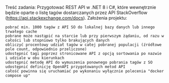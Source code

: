 Treść zadania: Przygotować REST API w .NET 8 i C#, które wewnętrznie będzie oparte o listę tagów dostarczanych przez API StackOverflow (https://api.stackexchange.com/docs). Założenia projektu:

    pobrać min. 1000 tagów z API SO do lokalnej bazy danych lub innego trwałego cache
    pobrane może nastąpić na starcie lub przy pierwszym żądaniu, od razu w całości lub stopniowo tylko brakujących danych
    obliczyć procentowy udział tagów w całej pobranej populacji (źródłowe pole count, odpowiednio przeliczone)
    udostępnić tagi poprzez stronicowane API z opcją sortowania po nazwie i udziale w obu kierunkach
    udostępnić metodę API do wymuszenia ponownego pobrania tagów z SO
    udostępnić definicję OpenAPI przygotowanych metod API
    całość powinna się uruchamiać po wykonaniu wyłącznie polecenia "docker compose up"
